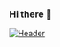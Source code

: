 ### Hi there 👋
[![Header](https://raw.githubusercontent.com/MartinHeinz/helloparthshah/helloparthshah/readme_header.png "Header")](https://helloparthshah.github.io/)

<!--
**helloparthshah/helloparthshah** is a ✨ _special_ ✨ repository because its `README.md` (this file) appears on your GitHub profile.

Here are some ideas to get you started:

- 🔭 I’m currently working on ...
- 🌱 I’m currently learning ...
- 👯 I’m looking to collaborate on ...
- 🤔 I’m looking for help with ...
- 💬 Ask me about ...
- 📫 How to reach me: ...
- 😄 Pronouns: ...
- ⚡ Fun fact: ...
-->
